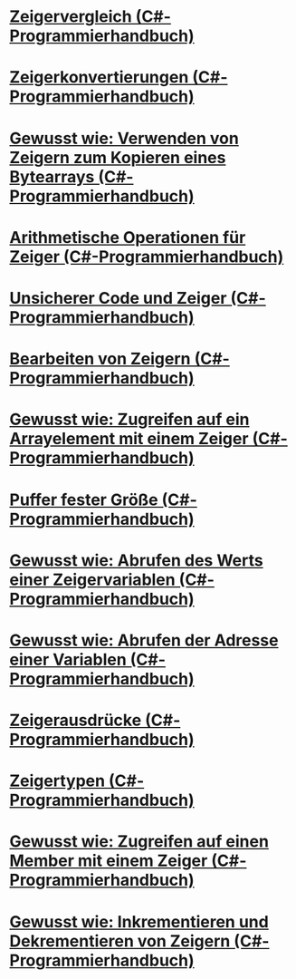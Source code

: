 # [Zeigervergleich (C#-Programmierhandbuch)](pointer-comparison.md)
# [Zeigerkonvertierungen (C#-Programmierhandbuch)](pointer-conversions.md)
# [Gewusst wie: Verwenden von Zeigern zum Kopieren eines Bytearrays (C#-Programmierhandbuch)](how-to-use-pointers-to-copy-an-array-of-bytes.md)
# [Arithmetische Operationen für Zeiger (C#-Programmierhandbuch)](arithmetic-operations-on-pointers.md)
# [Unsicherer Code und Zeiger (C#-Programmierhandbuch)](index.md)
# [Bearbeiten von Zeigern (C#-Programmierhandbuch)](manipulating-pointers.md)
# [Gewusst wie: Zugreifen auf ein Arrayelement mit einem Zeiger (C#-Programmierhandbuch)](how-to-access-an-array-element-with-a-pointer.md)
# [Puffer fester Größe (C#-Programmierhandbuch)](fixed-size-buffers.md)
# [Gewusst wie: Abrufen des Werts einer Zeigervariablen (C#-Programmierhandbuch)](how-to-obtain-the-value-of-a-pointer-variable.md)
# [Gewusst wie: Abrufen der Adresse einer Variablen (C#-Programmierhandbuch)](how-to-obtain-the-address-of-a-variable.md)
# [Zeigerausdrücke (C#-Programmierhandbuch)](pointer-expressions.md)
# [Zeigertypen (C#-Programmierhandbuch)](pointer-types.md)
# [Gewusst wie: Zugreifen auf einen Member mit einem Zeiger (C#-Programmierhandbuch)](how-to-access-a-member-with-a-pointer.md)
# [Gewusst wie: Inkrementieren und Dekrementieren von Zeigern (C#-Programmierhandbuch)](how-to-increment-and-decrement-pointers.md)
